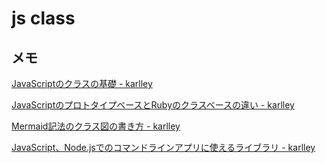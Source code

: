 # js class

## メモ

[JavaScriptのクラスの基礎 \- karlley](https://scrapbox.io/karlley/JavaScript%E3%81%AE%E3%82%AF%E3%83%A9%E3%82%B9%E3%81%AE%E5%9F%BA%E7%A4%8E)

[JavaScriptのプロトタイプベースとRubyのクラスベースの違い \- karlley](https://scrapbox.io/karlley/JavaScript%E3%81%AE%E3%83%97%E3%83%AD%E3%83%88%E3%82%BF%E3%82%A4%E3%83%97%E3%83%99%E3%83%BC%E3%82%B9%E3%81%A8Ruby%E3%81%AE%E3%82%AF%E3%83%A9%E3%82%B9%E3%83%99%E3%83%BC%E3%82%B9%E3%81%AE%E9%81%95%E3%81%84)

[Mermaid記法のクラス図の書き方 \- karlley](https://scrapbox.io/karlley/Mermaid%E8%A8%98%E6%B3%95%E3%81%AE%E3%82%AF%E3%83%A9%E3%82%B9%E5%9B%B3%E3%81%AE%E6%9B%B8%E3%81%8D%E6%96%B9)

[JavaScript、Node\.jsでのコマンドラインアプリに使えるライブラリ \- karlley](https://scrapbox.io/karlley/JavaScript%E3%80%81Node.js%E3%81%A7%E3%81%AE%E3%82%B3%E3%83%9E%E3%83%B3%E3%83%89%E3%83%A9%E3%82%A4%E3%83%B3%E3%82%A2%E3%83%97%E3%83%AA%E3%81%AB%E4%BD%BF%E3%81%88%E3%82%8B%E3%83%A9%E3%82%A4%E3%83%96%E3%83%A9%E3%83%AA)
